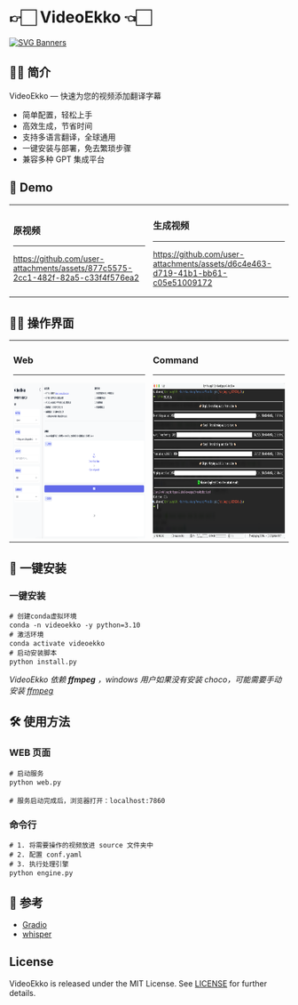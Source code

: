 # 👉🏻 VideoEkko 👈🏻 

[![SVG Banners](https://svg-banners.vercel.app/api?type=luminance&text1=VideoEkko%20📹&width=800&height=300)](https://github.com/Akshay090/svg-banners)

## 👍🏻 简介
VideoEkko — 快速为您的视频添加翻译字幕
* 简单配置，轻松上手
* 高效生成，节省时间
* 支持多语言翻译，全球通用
* 一键安装与部署，免去繁琐步骤
* 兼容多种 GPT 集成平台

## 👀 Demo

<table>
<tr>
<td>

### 原视频
---
https://github.com/user-attachments/assets/877c5575-2cc1-482f-82a5-c33f4f576ea2

</td>
<td>

### 生成视频
---
https://github.com/user-attachments/assets/d6c4e463-d719-41b1-bb61-c05e51009172

</td>
</tr>
</table>



## 💁🏻 操作界面

<table>
<tr>
<td width="50%">

### Web
---

<img src="asset/web-demo.png" alt="web-demo" width="480" height="280"/>
</td>

<td width="50%">

### Command
---

<img src="asset/cli-demo.png" alt="cli-demo" width="480" height="280"/>
</td>
</tr>
</table>

## 🥳 一键安装


### 一键安装
```shell
# 创建conda虚拟环境
conda -n videoekko -y python=3.10
# 激活环境
conda activate videoekko
# 启动安装脚本
python install.py
```

*VideoEkko 依赖 **ffmpeg** ，windows 用户如果没有安装 choco，可能需要手动安装 [ffmpeg](http://ffmpeg.org)* 

## 🛠️ 使用方法

### WEB 页面

```shell
# 启动服务
python web.py

# 服务启动完成后，浏览器打开：localhost:7860
```

### 命令行

```shell
# 1. 将需要操作的视频放进 source 文件夹中
# 2. 配置 conf.yaml
# 3. 执行处理引擎
python engine.py
```

## 🤔 参考
* [Gradio](https://www.gradio.app)
* [whisper](https://github.com/openai/whisper)

## License
VideoEkko is released under the MIT License. See [LICENSE](./LICENSE) for further details.
